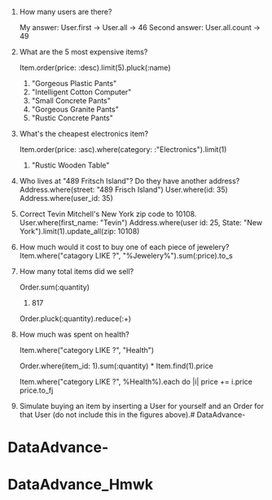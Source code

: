 1. How many users are there?

	My answer: User.first -> User.all -> 46
  Second answer: User.all.count -> 49



2. What are the 5 most expensive items?
   
   Item.order(price: :desc).limit(5).pluck(:name)

   1. "Gorgeous Plastic Pants"
   2. "Intelligent Cotton Computer"
   3. "Small Concrete Pants"
   4. "Gorgeous Granite Pants"
   5. "Rustic Concrete Pants"


3. What's the cheapest electronics item?

   Item.order(price: :asc).where(category: :"Electronics").limit(1)

   1. "Rustic Wooden Table"


4. Who lives at "489 Fritsch Island"? Do they have another address?
   Address.where(street: "489 Frisch Island")
   User.where(id: 35)
   Address.where(user_id: 35)


5. Correct Tevin Mitchell's New York zip code to 10108.
   User.where(first_name: "Tevin")
   Address.where(user id: 25, State: "New York").limit(1).update_all(zip: 10108)


6. How much would it cost to buy one of each piece of jewelery?
   Item.where("catagory LIKE ?", "%Jewelery%").sum(:price).to_s


7. How many total items did we sell?

    Order.sum(:quantity)

    1. 817

    Order.pluck(:quantity).reduce(:+)


8. How much was spent on health?

   Item.where("category LIKE ?", "Health")

   Order.where(item_id: 1).sum(:quantity) * Item.find(1).price

   Item.where("category LIKE ?", %Health%).each do |i|
   price += i.price
   price.to_fj


9. Simulate buying an item by inserting a User for yourself and an Order for that User (do not include this in the figures above).# DataAdvance-
# DataAdvance-
# DataAdvance_Hmwk
